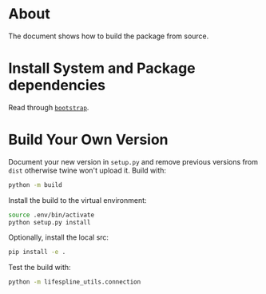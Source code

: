 # About

The document shows how to build the package from source.

# Install System and Package dependencies

Read through [`bootstrap`](docs/bootstrap.md).


# Build Your Own Version

Document your new version in `setup.py` and remove previous versions from `dist` otherwise twine won't upload it. Build with:

```bash
python -m build
```

Install the build to the virtual environment:

```bash
source .env/bin/activate
python setup.py install
```

Optionally, install the local src:

```bash
pip install -e .
```

Test the build with:

```bash
python -m lifespline_utils.connection
```

